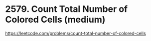 # 2579. Count Total Number of Colored Cells (medium)

https://leetcode.com/problems/count-total-number-of-colored-cells
